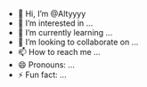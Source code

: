 - 👋 Hi, I’m @Altyyyy
- 👀 I’m interested in ...
- 🌱 I’m currently learning ...
- 💞️ I’m looking to collaborate on ...
- 📫 How to reach me ...
- 😄 Pronouns: ...
- ⚡ Fun fact: ...

<!---
Altyyyy/Altyyyy is a ✨ special ✨ repository because its `README.md` (this file) appears on your GitHub profile.
You can click the Preview link to take a look at your changes.
--->
